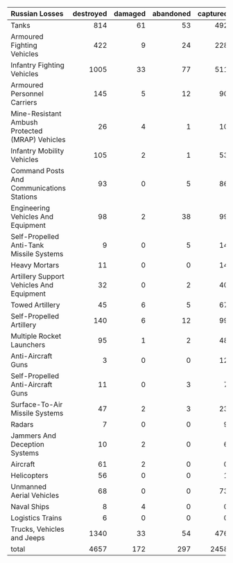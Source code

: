 | Russian Losses                                   |   destroyed |   damaged |   abandoned |   captured |   total |
|:-------------------------------------------------|------------:|----------:|------------:|-----------:|--------:|
| Tanks                                            |         814 |        61 |          53 |        492 |    1420 |
| Armoured Fighting Vehicles                       |         422 |         9 |          24 |        228 |     683 |
| Infantry Fighting Vehicles                       |        1005 |        33 |          77 |        511 |    1626 |
| Armoured Personnel Carriers                      |         145 |         5 |          12 |         90 |     252 |
| Mine-Resistant Ambush Protected  (MRAP) Vehicles |          26 |         4 |           1 |         10 |      41 |
| Infantry Mobility Vehicles                       |         105 |         2 |           1 |         53 |     161 |
| Command Posts And Communications Stations        |          93 |         0 |           5 |         86 |     184 |
| Engineering Vehicles And Equipment               |          98 |         2 |          38 |         99 |     237 |
| Self-Propelled Anti-Tank Missile Systems         |           9 |         0 |           5 |         14 |      28 |
| Heavy Mortars                                    |          11 |         0 |           0 |         14 |      25 |
| Artillery Support Vehicles And Equipment         |          32 |         0 |           2 |         40 |      74 |
| Towed Artillery                                  |          45 |         6 |           5 |         67 |     123 |
| Self-Propelled Artillery                         |         140 |         6 |          12 |         99 |     257 |
| Multiple Rocket Launchers                        |          95 |         1 |           2 |         48 |     146 |
| Anti-Aircraft Guns                               |           3 |         0 |           0 |         12 |      15 |
| Self-Propelled Anti-Aircraft Guns                |          11 |         0 |           3 |          7 |      21 |
| Surface-To-Air Missile Systems                   |          47 |         2 |           3 |         23 |      75 |
| Radars                                           |           7 |         0 |           0 |          9 |      16 |
| Jammers And Deception Systems                    |          10 |         2 |           0 |          6 |      18 |
| Aircraft                                         |          61 |         2 |           0 |          0 |      63 |
| Helicopters                                      |          56 |         0 |           0 |          1 |      57 |
| Unmanned Aerial Vehicles                         |          68 |         0 |           0 |         73 |     141 |
| Naval Ships                                      |           8 |         4 |           0 |          0 |      12 |
| Logistics Trains                                 |           6 |         0 |           0 |          0 |       6 |
| Trucks, Vehicles and Jeeps                       |        1340 |        33 |          54 |        476 |    1903 |
| total                                            |        4657 |       172 |         297 |       2458 |    7584 |